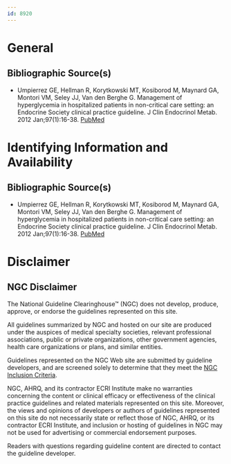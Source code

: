 ```yaml
---
id: 8920
---
```


# General

## Bibliographic Source(s)

- Umpierrez GE, Hellman R, Korytkowski MT, Kosiborod M, Maynard GA, Montori VM, Seley JJ, Van den Berghe G. Management of hyperglycemia in hospitalized patients in non-critical care setting: an Endocrine Society clinical practice guideline. J Clin Endocrinol Metab. 2012 Jan;97(1):16-38. [ PubMed ](http://www.ncbi.nlm.nih.gov/entrez/query.fcgi?cmd=Retrieve&db=pubmed&dopt=Abstract&list_uids=22223765)

# Identifying Information and Availability

## Bibliographic Source(s)

- Umpierrez GE, Hellman R, Korytkowski MT, Kosiborod M, Maynard GA, Montori VM, Seley JJ, Van den Berghe G. Management of hyperglycemia in hospitalized patients in non-critical care setting: an Endocrine Society clinical practice guideline. J Clin Endocrinol Metab. 2012 Jan;97(1):16-38. [ PubMed ](http://www.ncbi.nlm.nih.gov/entrez/query.fcgi?cmd=Retrieve&db=pubmed&dopt=Abstract&list_uids=22223765)

# Disclaimer

## NGC Disclaimer

The National Guideline Clearinghouse™ (NGC) does not develop, produce, approve, or endorse the guidelines represented on this site.

All guidelines summarized by NGC and hosted on our site are produced under the auspices of medical specialty societies, relevant professional associations, public or private organizations, other government agencies, health care organizations or plans, and similar entities.

Guidelines represented on the NGC Web site are submitted by guideline developers, and are screened solely to determine that they meet the [NGC Inclusion Criteria](/help-and-about/summaries/inclusion-criteria).

NGC, AHRQ, and its contractor ECRI Institute make no warranties concerning the content or clinical efficacy or effectiveness of the clinical practice guidelines and related materials represented on this site. Moreover, the views and opinions of developers or authors of guidelines represented on this site do not necessarily state or reflect those of NGC, AHRQ, or its contractor ECRI Institute, and inclusion or hosting of guidelines in NGC may not be used for advertising or commercial endorsement purposes.

Readers with questions regarding guideline content are directed to contact the guideline developer.


